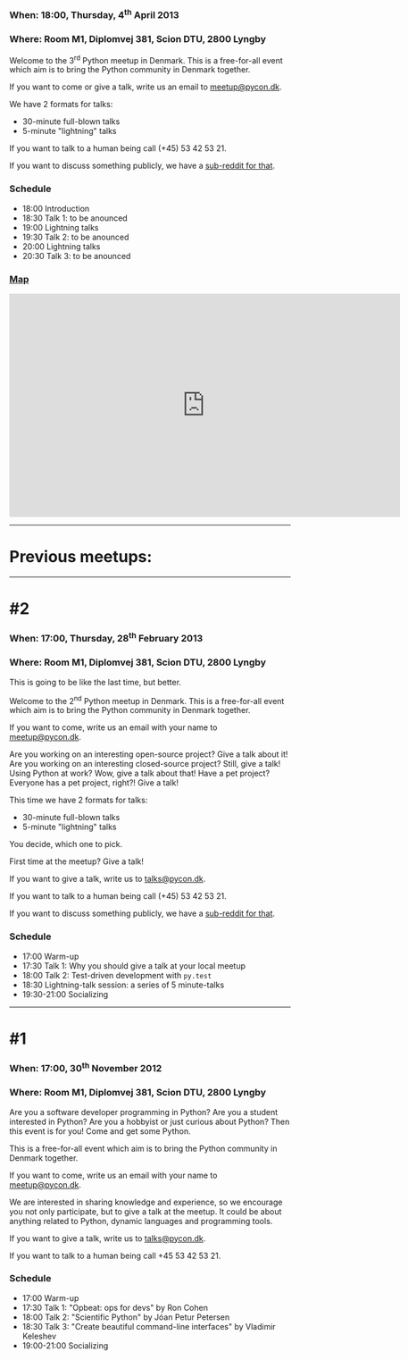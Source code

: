 
### When: 18:00, Thursday, 4<sup>th</sup> April 2013

### Where: Room M1, Diplomvej 381, Scion DTU, 2800 Lyngby

Welcome to the 3<sup>rd</sup> Python meetup in Denmark.
This is a free-for-all event which aim is to bring the
Python community in Denmark together.

If you want to come or give a talk, write us an email to
<a href="mailto:meetup@pycon.dk">meetup@pycon.dk</a>.

We have 2 formats for talks:

 - 30-minute full-blown talks
 - 5-minute "lightning" talks

If you want to talk to a human being call (+45) 53 42 53 21.

If you want to discuss something publicly, we have
a [sub-reddit for that](http://reddit.com/r/pycon_dk).

### Schedule

- 18:00 Introduction
- 18:30 Talk 1: to be anounced
- 19:00 Lightning talks
- 19:30 Talk 2: to be anounced
- 20:00 Lightning talks
- 20:30 Talk 3: to be anounced

### [Map](https://maps.google.com/maps?f=d&amp;source=embed&amp;saddr=55.782469,12.512829&amp;daddr=&amp;hl=da&amp;geocode=&amp;sll=55.782472,12.512811&amp;sspn=0.000751,0.002237&amp;t=h&amp;mra=mift&amp;mrsp=0&amp;sz=19&amp;ie=UTF8&amp;ll=55.782472,12.512811&amp;spn=0.000751,0.002237)

<iframe width="700" height="400" frameborder="0" scrolling="no" marginheight="0" marginwidth="0" src="https://maps.google.com/maps?f=d&amp;source=s_d&amp;saddr=55.782469,12.512829&amp;daddr=&amp;hl=da&amp;geocode=&amp;sll=55.782472,12.512811&amp;sspn=0.000751,0.002237&amp;t=h&amp;mra=mift&amp;mrsp=0&amp;sz=19&amp;ie=UTF8&amp;ll=55.782472,12.512811&amp;spn=0.000751,0.002237&amp;output=embed"></iframe>

* * *

# Previous meetups:

* * *

# #2

### When: 17:00, Thursday, 28<sup>th</sup> February 2013

### Where: Room M1, Diplomvej 381, Scion DTU, 2800 Lyngby

This is going to be like the last time, but better.

Welcome to the 2<sup>nd</sup> Python meetup in Denmark.
This is a free-for-all event which aim is to bring the
Python community in Denmark together.

If you want to come, write us an email with your name to
<a href="mailto:meetup@pycon.dk">meetup@pycon.dk</a>.

Are you working on an interesting open-source project?
Give a talk about it! Are you working on an interesting
closed-source project? Still, give a talk!
Using Python at work? Wow, give a talk about that!
Have a pet project? Everyone has a pet project, right?!
Give a talk!

This time we have 2 formats for talks:

 - 30-minute full-blown talks
 - 5-minute "lightning" talks

You decide, which one to pick.

First time at the meetup? Give a talk!

If you want to give a talk, write us to
<a href="mailto:talks@pycon.dk">talks@pycon.dk</a>.

If you want to talk to a human being call (+45) 53 42 53 21.

If you want to discuss something publicly, we have
a [sub-reddit for that](http://reddit.com/r/pycon_dk).

### Schedule

- 17:00 Warm-up
- 17:30 Talk 1: Why you should give a talk at your local meetup
- 18:00 Talk 2: Test-driven development with `py.test`
- 18:30 Lightning-talk session: a series of 5 minute-talks
- 19:30-21:00 Socializing

* * *

# #1

### When: 17:00, 30<sup>th</sup> November 2012

### Where: Room M1, Diplomvej 381, Scion DTU, 2800 Lyngby

Are you a software developer programming in Python? Are you a student interested
in Python? Are you a hobbyist or just curious about Python? Then this event is
for you! Come and get some Python.

This is a free-for-all event which aim is to bring the Python community in
Denmark together.

If you want to come, write us an email with your name to
<a href="mailto:meetup@pycon.dk">meetup@pycon.dk</a>.

We are interested in sharing knowledge and experience, so we encourage you
not only participate, but to give a talk at the meetup. It could be about
anything related to Python, dynamic languages and programming tools.

If you want to give a talk, write us to
<a href="mailto:talks@pycon.dk">talks@pycon.dk</a>.

If you want to talk to a human being call +45 53 42 53 21.

### Schedule

- 17:00 Warm-up
- 17:30 Talk 1: "Opbeat: ops for devs" by Ron Cohen
- 18:00 Talk 2: "Scientific Python" by Jóan Petur Petersen
- 18:30 Talk 3: "Create beautiful command-line interfaces" by Vladimir Keleshev
- 19:00-21:00 Socializing
